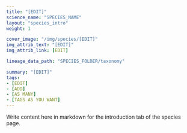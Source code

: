 ```yaml
---
title: "[EDIT]"
science_name: "SPECIES_NAME"
layout: "species_intro"
weight: 1

cover_image: "/img/species/[EDIT]"
img_attrib_text: "[EDIT]"
img_attrib_link: [EDIT]

lineage_data_path: "SPECIES_FOLDER/taxonomy"

summary: "[EDIT]"
tags:
- [EDIT]
- [ADD]
- [AS MANY]
- [TAGS AS YOU WANT]
---
```


Write content here in markdown for the introduction tab of the species page.

